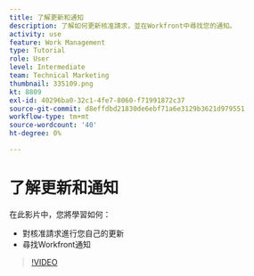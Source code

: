 ```yaml
---
title: 了解更新和通知
description: 了解如何更新核准請求，並在Workfront中尋找您的通知。
activity: use
feature: Work Management
type: Tutorial
role: User
level: Intermediate
team: Technical Marketing
thumbnail: 335109.png
kt: 8809
exl-id: 40296ba0-32c1-4fe7-8060-f71991872c37
source-git-commit: d8effdbd21830de6ebf71a6e3129b3621d979551
workflow-type: tm+mt
source-wordcount: '40'
ht-degree: 0%

---
```


# 了解更新和通知

在此影片中，您將學習如何：

* 對核准請求進行您自己的更新
* 尋找Workfront通知

>[!VIDEO](https://video.tv.adobe.com/v/335109/?quality=12)

<!---
learn more URLS
Tag others on updates
Update work
--->
